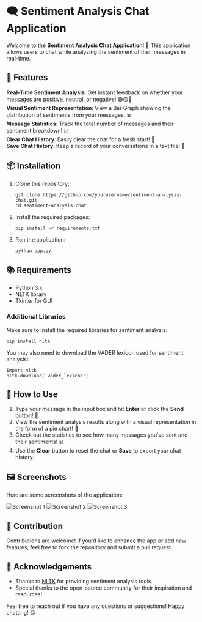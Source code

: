 <!DOCTYPE html>
<html lang="en">
<head>
    <meta charset="UTF-8">
    <meta name="viewport" content="width=device-width, initial-scale=1.0">
</head>
<body>

<h1>🗨️ Sentiment Analysis Chat Application</h1>

<p>Welcome to the <strong>Sentiment Analysis Chat Application</strong>! 🎉 This application allows users to chat while analyzing the sentiment of their messages in real-time.</p>

<h2>🌟 Features</h2>
<div class="feature">
    <strong>Real-Time Sentiment Analysis</strong>: Get instant feedback on whether your messages are positive, neutral, or negative! 🟢🟡🔴
</div>
<div class="feature">
    <strong>Visual Sentiment Representation</strong>: View a Bar Graph showing the distribution of sentiments from your messages. 📊
</div>
<div class="feature">
    <strong>Message Statistics</strong>: Track the total number of messages and their sentiment breakdown! 📈
</div>
<div class="feature">
    <strong>Clear Chat History</strong>: Easily clear the chat for a fresh start! 🧹
</div>
<div class="feature">
    <strong>Save Chat History</strong>: Keep a record of your conversations in a text file! 💾
</div>

<h2>📦 Installation</h2>
<ol>
    <li>Clone this repository:
        <pre><code>git clone https://github.com/yourusername/sentiment-analysis-chat.git
cd sentiment-analysis-chat</code></pre>
    </li>
    <li>Install the required packages:
        <pre><code>pip install -r requirements.txt</code></pre>
    </li>
    <li>Run the application:
        <pre><code>python app.py</code></pre>
    </li>
</ol>

<h2>📚 Requirements</h2>
<ul>
    <li>Python 3.x</li>
    <li>NLTK library</li>
    <li>Tkinter for GUI</li>
</ul>

<h3>Additional Libraries</h3>
<p>Make sure to install the required libraries for sentiment analysis:</p>
<pre><code>pip install nltk</code></pre>

<p>You may also need to download the VADER lexicon used for sentiment analysis:</p>
<pre><code>import nltk
nltk.download('vader_lexicon')</code></pre>

<h2>🚀 How to Use</h2>
<ol>
    <li>Type your message in the input box and hit <strong>Enter</strong> or click the <strong>Send</strong> button! 💬</li>
    <li>View the sentiment analysis results along with a visual representation in the form of a pie chart! 🥧</li>
    <li>Check out the statistics to see how many messages you've sent and their sentiments! 📊</li>
    <li>Use the <strong>Clear</strong> button to reset the chat or <strong>Save</strong> to export your chat history.</li>
</ol>

<h2>🖼️ Screenshots</h2>
<p>Here are some screenshots of the application:</p>
<img src="path/to/screenshot1.png" alt="Screenshot 1" class="screenshot">
<img src="path/to/screenshot2.png" alt="Screenshot 2" class="screenshot">
<img src="path/to/screenshot3.png" alt="Screenshot 3" class="screenshot">

<h2>🎨 Contribution</h2>
<p>Contributions are welcome! If you'd like to enhance the app or add new features, feel free to fork the repository and submit a pull request.</p>


<h2>🙏 Acknowledgements</h2>
<ul>
    <li>Thanks to <a href="https://www.nltk.org/">NLTK</a> for providing sentiment analysis tools.</li>
    <li>Special thanks to the open-source community for their inspiration and resources!</li>
</ul>

<p>Feel free to reach out if you have any questions or suggestions! Happy chatting! 😊</p>

</body>
</html>
